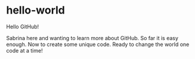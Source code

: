 hello-world
===========
Hello GitHub!

Sabrina here and wanting to learn more about GitHub. So far it is easy enough.
Now to create some unique code. Ready to change the world one code at a time!
